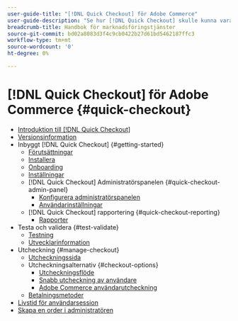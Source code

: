 ```yaml
---
user-guide-title: "[!DNL Quick Checkout] för Adobe Commerce"
user-guide-description: "Se hur [!DNL Quick Checkout] skulle kunna vara till nytta för er Adobe Commerce-instans och för hur ni framgångsrikt kan anlita och konfigurera tillägget."
breadcrumb-title: Handbok för marknadsföringstjänster
source-git-commit: bd02a8083d3f4c9cb0422b27d61bd5462187ffc3
workflow-type: tm+mt
source-wordcount: '0'
ht-degree: 0%

---
```



# [!DNL Quick Checkout] för Adobe Commerce {#quick-checkout}

- [Introduktion till [!DNL Quick Checkout]](overview.md)
- [Versionsinformation](release-notes.md)
- Inbyggt [!DNL Quick Checkout] {#getting-started}
   - [Förutsättningar](prerequisites.md)
   - [Installera](install.md)
   - [Onboarding](onboarding.md)
   - [Inställningar](settings-quick-checkout.md)
   - [!DNL Quick Checkout] Administratörspanelen {#quick-checkout-admin-panel}
      - [Konfigurera administratörspanelen](admin-panel.md)
      - [Användarinställningar](user-roles-setup.md)
   - [!DNL Quick Checkout] rapportering {#quick-checkout-reporting}
      - [Rapporter](reports.md)
- Testa och validera {#test-validate}
   - [Testning](testing.md)
   - [Utvecklarinformation](developer.md)
- Utcheckning {#manage-checkout}
   - [Utcheckningssida](checkout-page.md)
   - Utcheckningsalternativ {#checkout-options}
      - [Utcheckningsflöde](checkout-flow.md)
      - [Snabb utcheckning av användare](checkout-bolt.md)
      - [Adobe Commerce användarutcheckning](checkout-adobe-commerce.md)
   - [Betalningsmetoder](payment-methods.md)
- [Livstid för användarsession](user-session-lifetime.md)
- [Skapa en order i administratören](create-order-admin.md)
